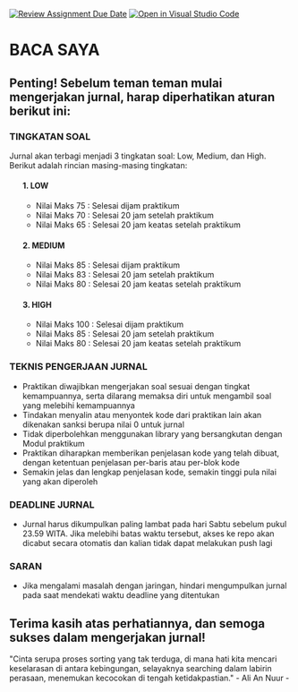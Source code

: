 [![Review Assignment Due Date](https://classroom.github.com/assets/deadline-readme-button-24ddc0f5d75046c5622901739e7c5dd533143b0c8e959d652212380cedb1ea36.svg)](https://classroom.github.com/a/-FHIBl0E)
[![Open in Visual Studio Code](https://classroom.github.com/assets/open-in-vscode-718a45dd9cf7e7f842a935f5ebbe5719a5e09af4491e668f4dbf3b35d5cca122.svg)](https://classroom.github.com/online_ide?assignment_repo_id=12935120&assignment_repo_type=AssignmentRepo)
<h1>BACA SAYA</h1>
<h2>Penting! Sebelum teman teman mulai mengerjakan jurnal, harap diperhatikan aturan berikut ini:</h2>
<h3>TINGKATAN SOAL</h3>
<p>Jurnal akan terbagi menjadi 3 tingkatan soal: Low, Medium, dan High. Berikut adalah rincian masing-masing tingkatan:</p>
<ol>
  <h4>1. LOW</h4>
  <ul>
    <li>Nilai Maks 75 : Selesai dijam praktikum</li>
    <li>Nilai Maks 70 : Selesai 20 jam setelah praktikum</li>
    <li>Nilai Maks 65 : Selesai 20 jam keatas setelah praktikum</li>
  </ul>
<h4>2. MEDIUM</h4>
  <ul>
    <li>Nilai Maks 85 : Selesai dijam praktikum</li>
    <li>Nilai Maks 83 : Selesai 20 jam setelah praktikum</li>
    <li>Nilai Maks 80 : Selesai 20 jam keatas setelah praktikum</li>
  </ul>
<h4>3. HIGH</h4>
  <ul>
    <li>Nilai Maks 100 : Selesai dijam praktikum</li>
    <li>Nilai Maks 85 : Selesai 20 jam setelah praktikum</li>
    <li>Nilai Maks 80 : Selesai 20 jam keatas setelah praktikum</li>
  </ul>
</ol>

<h3>TEKNIS PENGERJAAN JURNAL</h3>
<ul>
  <li>Praktikan diwajibkan mengerjakan soal sesuai dengan tingkat kemampuannya, serta dilarang memaksa diri untuk mengambil soal yang melebihi kemampuannya</li>
  <li>Tindakan menyalin atau menyontek kode dari praktikan lain akan dikenakan sanksi berupa nilai 0 untuk jurnal</li>
  <li>Tidak diperbolehkan menggunakan library yang bersangkutan dengan Modul praktikum</li>
  <li>Praktikan diharapkan memberikan penjelasan kode yang telah dibuat, dengan ketentuan penjelasan per-baris atau per-blok kode</li>
  <li>Semakin jelas dan lengkap penjelasan kode, semakin tinggi pula nilai yang akan diperoleh</li>
</ul>

<h3>DEADLINE JURNAL</h3>
<ul>
  <li>Jurnal harus dikumpulkan paling lambat pada hari Sabtu sebelum pukul 23.59 WITA. Jika melebihi batas waktu tersebut, akses ke repo akan dicabut secara otomatis dan kalian tidak dapat melakukan push lagi</li>
</ul>

<h3>SARAN</h3>
<ul>
  <li>Jika mengalami masalah dengan jaringan, hindari mengumpulkan jurnal pada saat mendekati waktu deadline yang ditentukan</li>
</ul>

<h2>Terima kasih atas perhatiannya, dan semoga sukses dalam mengerjakan jurnal! </h2>
<p>"Cinta serupa proses sorting yang tak terduga, di mana hati kita mencari keselarasan di antara kebingungan, selayaknya searching dalam labirin perasaan, menemukan kecocokan di tengah ketidakpastian." - Ali An Nuur -</p>  




